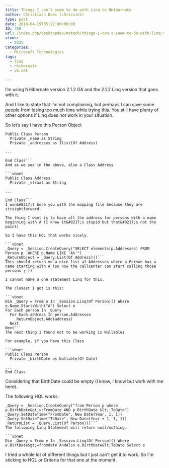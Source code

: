 ```yaml
---
title: Things I can’t seem to do with Linq to NHibernate
author: Christiaan Baes (chrissie1)
type: post
date: 2010-04-19T05:22:06+00:00
ID: 760
url: /index.php/desktopdev/mstech/things-i-can-t-seem-to-do-with-linq-to-n/
views:
  - 2335
categories:
  - Microsoft Technologies
tags:
  - linq
  - nhibernate
  - vb.net

---
```

I&#8217;m using NHibernate version 2.1.2 GA and the 2.1.2 Linq version that goes with it.

And I like to state that I&#8217;m not complaining, but perhaps I can save some people from losing too much time while trying this. You still have plenty of other options if Linq does not work in your situation. 

So let&#8217;s say I have this Person Object

```vbnet
Public Class Person
  Private _name as String
  Private _addresses as Ilist(Of Address)

...

End Class```
And as we see in the above, also a Class Address

```vbnet
Public Class Address
  Private _straat as String

...

End Class```
I won&#8217;t bore you with the mapping file because they are straightforward.

The thing I want is to have all the address for persons with a name beginning with A (I know it&#8217;s stupid but that&#8217;s not the point)

So I have this HQL that works nicely.

```vbnet
_Query = _Session.CreateQuery("SELECT elements(p.Addresses) FROM Person p  WHERE p.Name LIKE 'A%'")
_ReturnObject = _Query.List(Of Address)()```
This should return me a nice list af Addresses where a Person has a name starting with A (so now the callcenter can start calling those persons ;-))

I cannot make a one statement Linq for this.

The closest I got is this:

```vbnet
Dim _Query = From e In _Session.Linq(Of Person)() Where e.Name.StartsWith("A") Select e
For Each person In _Query
  For Each address In person.Addresses
    _ReturnObject.Add(address)
  Next
Next```
The next thing I found not to be working is Nullables

For example, if you have this Class

```vbnet
Public Class Person
  Private _birthDate as Nullable(Of Date)

...
End Class
```
Considering that BirthDate could be empty (I know, I know but work with me here).

The following HQL works.

```vbnet
_Query = _Session.CreateQuery("from Person p where p.BirthDate&gt;=:FromDate AND p.BirthDate &lt;:ToDate")
_Query.SetDateTime("FromDate", New Date(Year, 1, 1))
_Query.SetDateTime("ToDate", New Date(Year + 1, 1, 1))
_ReturnList = _Query.List(Of Person)()```
The following Linq Statement will return null/nothing.

```vbnet
Dim _Query = From e In _Session.Linq(Of Person)() Where e.BirtDate&gt;=fromdate AndAlso e.BirthDate&lt;ToDate Select e
```
I tried a whole lot of different things but I just can&#8217;t get it to work. So I&#8217;m sticking to HQL or Criteria for that one at the moment.